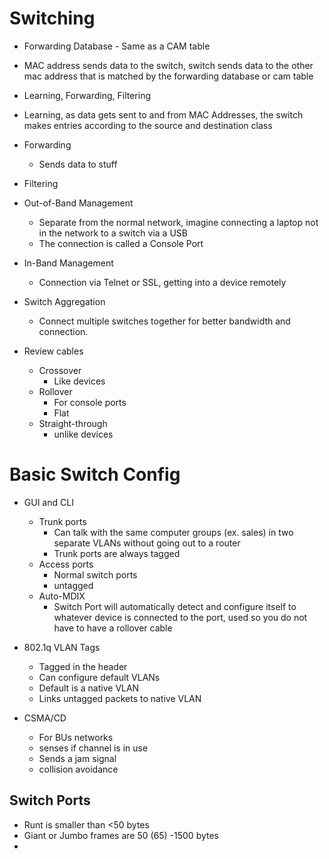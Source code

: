 
# Switching

- Forwarding Database - Same as a CAM table
- MAC address sends data to the switch, switch sends data to the other mac address that is matched by the forwarding database or cam table

- Learning, Forwarding, Filtering
- Learning, as data gets sent to and from MAC Addresses, the switch makes entries according to the source and destination class
- Forwarding 
	- Sends data to stuff
- Filtering 

- Out-of-Band Management
	- Separate from the normal network, imagine connecting a laptop not in the network to a switch via a USB 
	- The connection is called a Console Port

- In-Band Management
	- Connection via Telnet or SSL, getting into a device remotely 

- Switch Aggregation
	- Connect multiple switches together for better bandwidth and connection. 

- Review cables
	- Crossover
		- Like devices
	- Rollover 
		- For console ports
		- Flat
	- Straight-through
		- unlike devices

# Basic Switch Config

- GUI and CLI 
	- Trunk ports
		- Can talk with the same computer groups (ex. sales) in two separate VLANs without going out to a router
		- Trunk ports are always tagged
	- Access ports
		- Normal switch ports
		- untagged
	- Auto-MDIX
		- Switch Port will automatically detect and configure itself to whatever device is connected to the port, used so you do not have to have a rollover cable

- 802.1q VLAN Tags
	- Tagged in the header
	- Can configure default VLANs
	- Default is a native VLAN
	- Links untagged packets to native VLAN

- CSMA/CD
	- For BUs networks
	- senses if channel is in use
	- Sends a jam signal
	- collision avoidance

## Switch Ports

- Runt is smaller than <50 bytes
- Giant or Jumbo frames are  50 (65) -1500 bytes
- 